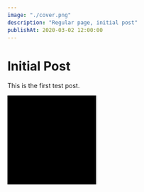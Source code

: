 ```yaml
---
image: "./cover.png"
description: "Regular page, initial post"
publishAt: 2020-03-02 12:00:00
---
```


# Initial Post

This is the first test post.

![Image](./assets/rectangle.svg)
